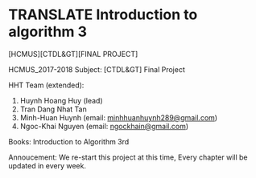 # TRANSLATE Introduction to algorithm 3
[HCMUS][CTDL&amp;GT][FINAL PROJECT]

HCMUS_2017-2018 Subject: [CTDL&GT] Final Project

HHT Team (extended):
  1. Huynh Hoang Huy (lead)
  2. Tran Dang Nhat Tan
  3. Minh-Huan Huynh (email: minhhuanhuynh289@gmail.com)
  4. Ngoc-Khai Nguyen (email: ngockhain@gmail.com)

Books:
  Introduction to Algorithm 3rd

Annoucement: We re-start this project at this time, Every chapter will be updated in every week.
